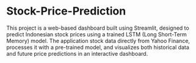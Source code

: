 # Stock-Price-Prediction
This project is a web-based dashboard built using Streamlit, designed to predict Indonesian stock prices using a trained LSTM (Long Short-Term Memory) model. The application stock data directly from Yahoo Finance, processes it with a pre-trained model, and visualizes both historical data and future price predictions in an interactive dashboard.

